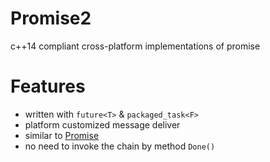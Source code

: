 # Promise2
c++14 compliant cross-platform implementations of promise

# Features
- written with `future<T>` & `packaged_task<F>`
- platform customized message deliver
- similar to [Promise](https://github.com/0of/Promise)
- no need to invoke the chain by method `Done()`
